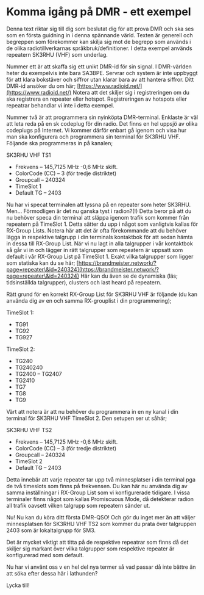 # Komma igång på DMR - ett exempel

Denna text riktar sig till dig som beslutat dig för att prova DMR och ska ses som en första guidning in i denna spännande värld. Texten är generell och begreppen som förekommer kan skilja sig mot de begrepp som används i de olika radiotillverkarnas språkbruk/definitioner. I detta exempel används repeatern SK3RHU (VHF) som underlag.

Nummer ett är att skaffa sig ett unikt DMR-id för sin signal. I DMR-världen heter du exempelvis inte bara SA3BPE. Servrar och system är inte uppbyggt för att klara bokstäver och siffror utan klarar bara av att hantera siffror. Ditt DMR-id ansöker du om här; [https://www.radioid.net/](https://www.radioid.net/) Notera att det skiljer sig i registreringen om du ska registrera en repeater eller hotspot. Registreringen av hotspots eller repeatrar behandlar vi inte i detta exempel.

Nummer två är att programmera sin nyinköpta DMR-terminal. Enklaste är väl att leta reda på en sk codeplug för din radio. Det finns en hel uppsjö av olika codeplugs på Internet. Vi kommer därför enbart gå igenom och visa hur man ska konfigurera och programmera sin terminal för SK3RHU VHF. Följande ska programmeras in på kanalen;

SK3RHU VHF TS1

* Frekvens – 145,7125 MHz -0,6 MHz skift.
* ColorCode (CC) – 3 (för tredje distriktet)
* Groupcall – 240324
* TimeSlot 1
* Default TG – 2403

Nu har vi specat terminalen att lyssna på en repeater som heter SK3RHU. Men… Förmodligen är det nu ganska tyst i radion?(!) Detta beror på att du nu behöver speca din terminal att släppa igenom trafik som kommer från repeatern på TimeSlot 1. Detta sätter du upp i något som vanligtvis kallas för RX-Group Lists.  Notera här att det är ofta förekommande att du behöver lägga in respektive talgrupp i din terminals kontaktbok för att sedan hämta in dessa till RX-Group List. När vi nu lagt in alla talgrupper i vår kontaktbok så går vi in och lägger in rätt talgrupper som repeatern är uppsatt som default i vår RX-Group List på TimeSlot 1. Exakt vilka talgrupper som ligger som statiska kan du se här; [https://brandmeister.network/?page=repeater\&id=240324](https://brandmeister.network/?page=repeater\&id=240324) Här kan du även se de dynamiska (läs; tidsinställda talgrupper), clusters och last heard på repeatern.

Rätt grund för en korrekt RX-Group List för SK3RHU VHF är följande (du kan använda dig av en och samma RX-grouplist i din programmering);

TimeSlot 1:

* TG91
* TG92
* TG927

TimeSlot 2:

* TG240
* TG240240
* TG2400 – TG2407
* TG2410
* TG7
* TG8
* TG9

Värt att notera är att nu behöver du programmera in en ny kanal i din terminal för SK3RHU VHF TimeSlot 2. Den setupen ser ut såhär;

SK3RHU VHF TS2

* Frekvens – 145,7125 MHz -0,6 MHz skift.
* ColorCode (CC) – 3 (för tredje distriktet)
* Groupcall – 240324
* TimeSlot 2
* Default TG – 2403

Detta innebär att varje repeater tar upp två minnesplatser i din terminal pga de två timeslots som finns på frekvensen. Du kan här nu använda dig av samma inställningar i RX-Group List som vi konfigurerade tidigare. I vissa terminaler finns något som kallas Promiscuous Mode, då detekterar radion all trafik oavsett vilken talgrupp som repeatern sänder ut.

Nu! Nu kan du köra ditt första DMR-QSO! Och gör du inget mer än att väljer minnesplatsen för SK3RHU VHF TS2 som kommer du prata över talgruppen 2403 som är lokaltalgrupp för SM3.

Det är mycket viktigt att titta på de respektive repeatrar som finns då det skiljer sig markant över vilka talgrupper som respektive repeater är konfigurerad med som default.

Nu har vi använt oss v en hel del nya termer så vad passar då inte bättre än att söka efter dessa här i lathunden?

Lycka till!
